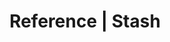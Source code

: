 ---
title: Reference | Stash
description: Stash Reference
menu:
  product_stash_master:
    identifier: reference
    name: Reference
    weight: 40
left_menu: product_stash_master
---